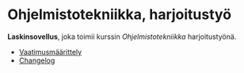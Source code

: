 # Ohjelmistotekniikka, harjoitustyö

**Laskinsovellus**, joka toimii kurssin *Ohjelmistotekniikka* harjoitustyönä.

- [Vaatimusmäärittely](https://github.com/tumffa/ot-harjoitustyo/blob/e07c26b801b1e79d6951e852fcd9063390c40aa4/dokumentaatio/vaatimusmaarittely.md)
- [Changelog](https://github.com/tumffa/ot-harjoitustyo/blob/9bec4a9f6e597d721854970cb8fc12be6e859971/dokumentaatio/changelog.md)
